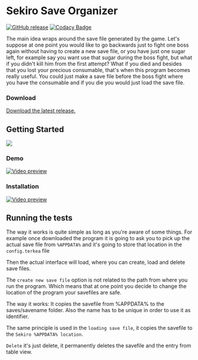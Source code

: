 # Sekiro Save Organizer
[![GitHub release](https://img.shields.io/badge/release-1.0.0-blue.svg?style=flat-square)](https://github.com/Terkea/SekiroSaveOrganizer/releases/latest)
[![Codacy Badge](https://api.codacy.com/project/badge/Grade/4ee025eaadcc445cb441a753e216d18f)](https://www.codacy.com/app/Terkea/SekiroSaveOrganizer?utm_source=github.com&amp;utm_medium=referral&amp;utm_content=Terkea/SekiroSaveOrganizer&amp;utm_campaign=Badge_Grade)


The main idea wraps around the save file generated by the game.
Let's suppose at one point you would like to go backwards just to fight one boss again without having to create a new save file, or you have just one sugar left, for example say you want use that sugar during the boss fight, but what if you didn't kill him from the first attempt? What if you died and besides that you lost your precious consumable, that's when this program becomes really useful. You could just make a save file before the boss fight where you have the consumable and if you die you would just load the save file.


### Download
[Download the latest release.](https://github.com/Terkea/SekiroSaveOrganizer/releases/download/1.0.0/SekiroSaveOrganizer_Compiled_for_Windows.rar)

## Getting Started
[![](https://i.imgur.com/4pO7Hv1.jpg)](https://github.com/Terkea/SekiroSaveOrganizer/releases/download/1.0.0/SekiroSaveOrganizer_Compiled_for_Windows.rar)

### Demo
[![Video preview](https://i.imgur.com/FsXw3Pw.jpg)](https://www.youtube.com/watch?v=L_poTSBhRTs)

### Installation
[![Video preview](https://i.imgur.com/3WTiLoz.jpg)](https://www.youtube.com/watch?v=5hjXhst2zYo&t)


## Running the tests

The way it works is quite simple as long as you're aware of some things.
For example once downloaded the program it is going to ask you to pick up the actual save file from ```%APPDATA%``` and it's going to store that location in the ```config.terkea``` file

Then the actual interface will load, where you can create, load and delete save files.

The ```create new save file``` option is not related to the path from where you run the program. Which means that at one point you decide to change the location of the program your savefiles are safe.

The way it works:
It copies the savefile from %APPDATA% to the saves/savename folder.
Also the name has to be unique in order to use it as identifier.

The same principle is used in the ```loading save file```, it copies the savefile to the ```Sekiro %APPDATA% location```.

```Delete``` it's just delete, it permanently deletes the savefile and the entry from table view.
